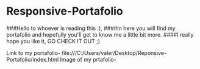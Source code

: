 # Responsive-Portafolio
###Hello to whoever is reading this :),
####In here you will find my portafolio and hopefully you'll get to know me a little bit more.
####I really hope you like it, GO CHECK IT OUT ;)

Link to my portafolio- file:///C:/Users/valer/Desktop/Reponsive-Portafolio/index.html
Image of my prtafolio-
